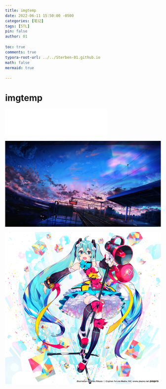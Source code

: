 ```yaml
---
title: imgtemp
date: 2022-06-11 15:50:00 -0500
categories: [笔记]
tags: [STL]
pin: false
author: 01

toc: true
comments: true
typora-root-url: ../../Sterben-01.github.io
math: false
mermaid: true

---
```


# imgtemp

<iframe frameborder="no" border="0" marginwidth="0" marginheight="0" width="330" height="86" src="//music.163.com/outchain/player?type=2&amp;id=410446173&amp;auto=1&amp;height=66"> </iframe>

![61163969_p0](/assets/blog_res/2022-06-11-imgtemp.assets/61163969_p0.jpg)

![68214616_p0](/assets/blog_res/2022-06-11-imgtemp.assets/68214616_p0.png)
